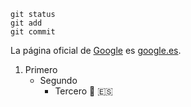 ```
git status
git add
git commit
```
La página oficial de [Google](https://www.google.es/) es [google.es](https://www.google.es/).

1. Primero
    - Segundo
      - Tercero
🍺
🇪🇸

